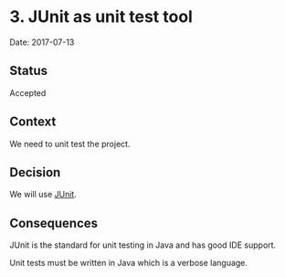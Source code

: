 # 3. JUnit as unit test tool

Date: 2017-07-13

## Status

Accepted

## Context

We need to unit test the project.

## Decision

We will use [JUnit](http://junit.org/).

## Consequences

JUnit is the standard for unit testing in Java and has good IDE support.

Unit tests must be written in Java which is a verbose language.
